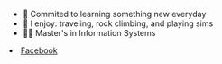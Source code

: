 - 🌱 Commited to learning something new everyday
- 💫 I enjoy: traveling, rock climbing, and playing sims
- 👩‍🎓 Master's in Information Systems
<li><a href="#" class="icon brands fa-facebook-f"><span class="label">Facebook</span></a></li>
